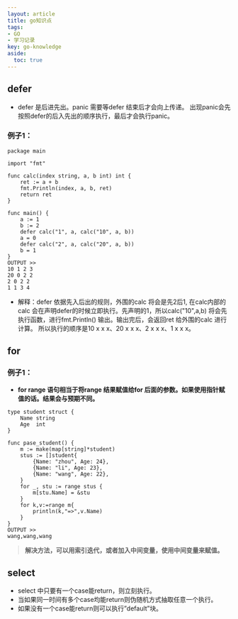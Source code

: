 ```yaml
---
layout: article
title: go知识点
tags: 
- GO
- 学习记录
key: go-knowledge
aside:
  toc: true
---
```

## defer
- defer 是后进先出。panic 需要等defer 结束后才会向上传递。 出现panic会先按照defer的后入先出的顺序执行，最后才会执行panic。
### 例子1：

```
package main

import "fmt"

func calc(index string, a, b int) int {
	ret := a + b
	fmt.Println(index, a, b, ret)
	return ret
}

func main() {
	a := 1
	b := 2
	defer calc("1", a, calc("10", a, b))
	a = 0
	defer calc("2", a, calc("20", a, b))
	b = 1
}
OUTPUT >> 
10 1 2 3
20 0 2 2
2 0 2 2
1 1 3 4

```

- 解释：defer 依据先入后出的规则，外围的calc 将会是先2后1, 在calc内部的calc 会在声明defer的时候立即执行。先声明的1，所以calc("10",a,b) 将会先执行函数，进行fmt.Println() 输出。输出完后，会返回ret 给外围的calc 进行计算。
所以执行的顺序是10 x x x、20 x x x、2 x x x、1 x x x。


## for
### 例子1：

* **for range 语句相当于将range 结果赋值给for 后面的参数。如果使用指针赋值的话。结果会与预期不同。**


```
type student struct {
    Name string
    Age  int
}

func pase_student() {
    m := make(map[string]*student)
    stus := []student{
        {Name: "zhou", Age: 24},
        {Name: "li", Age: 23},
        {Name: "wang", Age: 22},
    }
    for _, stu := range stus {
        m[stu.Name] = &stu
    }
    for k,v:=range m{
        println(k,"=>",v.Name)
    }
}
OUTPUT >> 
wang,wang,wang
```
> **解决方法，可以用索引迭代，或者加入中间变量，使用中间变量来赋值。**


## select ##
- select 中只要有一个case能return，则立刻执行。
- 当如果同一时间有多个case均能return则伪随机方式抽取任意一个执行。
- 如果没有一个case能return则可以执行”default”块。